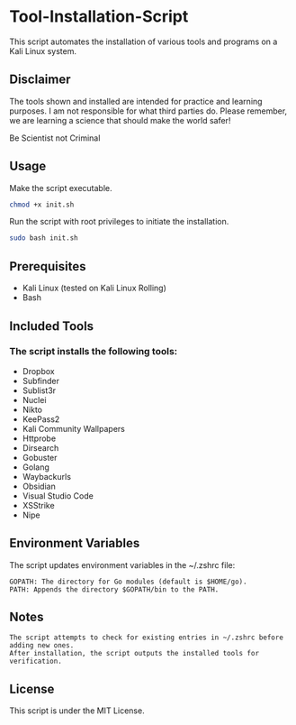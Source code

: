 # Tool-Installation-Script

This script automates the installation of various tools and programs on a Kali Linux system.

## Disclaimer

The tools shown and installed are intended for practice and learning purposes. I am not responsible for what third parties do. Please remember, we are learning a science that should make the world safer!

Be Scientist not Criminal

## Usage

Make the script executable.

```bash
chmod +x init.sh
```

Run the script with root privileges to initiate the installation.

```bash
sudo bash init.sh
```

## Prerequisites

   + Kali Linux (tested on Kali Linux Rolling)
   + Bash

## Included Tools

### The script installs the following tools:

   + Dropbox
   + Subfinder
   + Sublist3r
   + Nuclei
   + Nikto
   + KeePass2
   + Kali Community Wallpapers
   + Httprobe
   + Dirsearch
   + Gobuster
   + Golang
   + Waybackurls
   + Obsidian
   + Visual Studio Code
   + XSStrike
   + Nipe

## Environment Variables

The script updates environment variables in the ~/.zshrc file:

    GOPATH: The directory for Go modules (default is $HOME/go).
    PATH: Appends the directory $GOPATH/bin to the PATH.

## Notes

    The script attempts to check for existing entries in ~/.zshrc before adding new ones.
    After installation, the script outputs the installed tools for verification.

## License

This script is under the MIT License.
